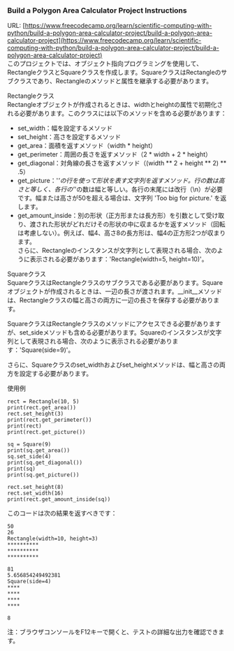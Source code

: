 ### Build a Polygon Area Calculator Project Instructions
URL: [https://www.freecodecamp.org/learn/scientific-computing-with-python/build-a-polygon-area-calculator-project/build-a-polygon-area-calculator-project](https://www.freecodecamp.org/learn/scientific-computing-with-python/build-a-polygon-area-calculator-project/build-a-polygon-area-calculator-project)  
このプロジェクトでは、オブジェクト指向プログラミングを使用して、RectangleクラスとSquareクラスを作成します。SquareクラスはRectangleのサブクラスであり、Rectangleのメソッドと属性を継承する必要があります。  
  
Rectangleクラス  
Rectangleオブジェクトが作成されるときは、widthとheightの属性で初期化される必要があります。このクラスには以下のメソッドを含める必要があります：  
  
* set_width：幅を設定するメソッド  
* set_height：高さを設定するメソッド  
* get_area：面積を返すメソッド（width * height）  
* get_perimeter：周囲の長さを返すメソッド（2 * width + 2 * height）  
* get_diagonal：対角線の長さを返すメソッド（(width ** 2 + height ** 2) ** .5）  
* get_picture：'*'の行を使って形状を表す文字列を返すメソッド。行の数は高さと等しく、各行の'*'の数は幅と等しい。各行の末尾には改行（\n）が必要です。幅または高さが50を超える場合は、文字列 'Too big for picture.' を返します。  
* get_amount_inside：別の形状（正方形または長方形）を引数として受け取り、渡された形状がどれだけその形状の中に収まるかを返すメソッド（回転は考慮しない）。例えば、幅4、高さ8の長方形は、幅4の正方形2つが収まります。  
さらに、Rectangleのインスタンスが文字列として表現される場合、次のように表示される必要があります：'Rectangle(width=5, height=10)'。  
  
Squareクラス  
SquareクラスはRectangleクラスのサブクラスである必要があります。Squareオブジェクトが作成されるときは、一辺の長さが渡されます。__init__メソッドは、Rectangleクラスの幅と高さの両方に一辺の長さを保存する必要があります。  

SquareクラスはRectangleクラスのメソッドにアクセスできる必要がありますが、set_sideメソッドも含める必要があります。Squareのインスタンスが文字列として表現される場合、次のように表示される必要があります：'Square(side=9)'。  

さらに、Squareクラスのset_widthおよびset_heightメソッドは、幅と高さの両方を設定する必要があります。  
  
使用例  
```
rect = Rectangle(10, 5)
print(rect.get_area())
rect.set_height(3)
print(rect.get_perimeter())
print(rect)
print(rect.get_picture())

sq = Square(9)
print(sq.get_area())
sq.set_side(4)
print(sq.get_diagonal())
print(sq)
print(sq.get_picture())

rect.set_height(8)
rect.set_width(16)
print(rect.get_amount_inside(sq))
```
このコードは次の結果を返すべきです：  
```
50
26
Rectangle(width=10, height=3)
**********
**********
**********

81
5.656854249492381
Square(side=4)
****
****
****
****

8
```
注：ブラウザコンソールをF12キーで開くと、テストの詳細な出力を確認できます。
